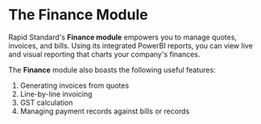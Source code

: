 # The Finance Module

Rapid Standard's **Finance module** empowers you to manage quotes, invoices, and bills. Using its integrated PowerBI reports, you can view live and visual reporting that charts your company's finances.

The **Finance** module also boasts the following useful features:
1. Generating invoices from quotes
2. Line-by-line invoicing
3. GST calculation
4. Managing payment records against bills or records